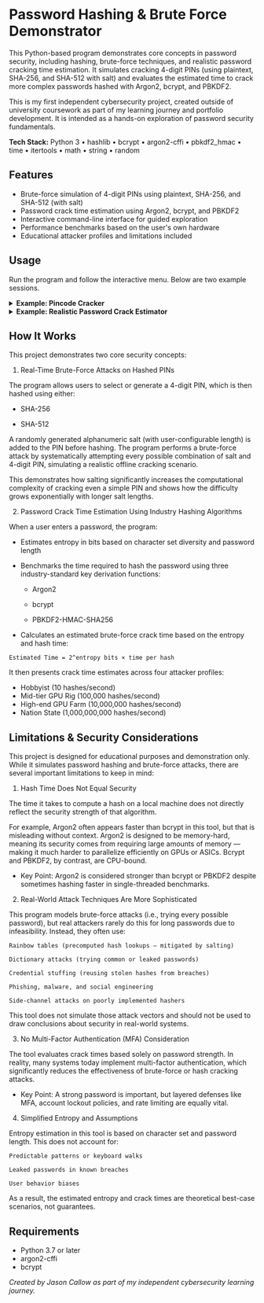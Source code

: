 # Password Hashing & Brute Force Demonstrator

This Python-based program demonstrates core concepts in password security, including hashing, brute-force techniques, and realistic password cracking time estimation. It simulates cracking 4-digit PINs (using plaintext, SHA-256, and SHA-512 with salt) and evaluates the estimated time to crack more complex passwords hashed with Argon2, bcrypt, and PBKDF2.

This is my first independent cybersecurity project, created outside of university coursework as part of my learning journey and portfolio development. It is intended as a hands-on exploration of password security fundamentals.

**Tech Stack:** Python 3 • hashlib • bcrypt • argon2-cffi • pbkdf2_hmac • time • itertools • math • string • random

## Features

- Brute-force simulation of 4-digit PINs using plaintext, SHA-256, and SHA-512 (with salt)
- Password crack time estimation using Argon2, bcrypt, and PBKDF2
- Interactive command-line interface for guided exploration
- Performance benchmarks based on the user's own hardware
- Educational attacker profiles and limitations included

## Usage

Run the program and follow the interactive menu. Below are two example sessions.

<details>
<summary><strong> Example: Pincode Cracker</strong></summary>

```
Welcome to my password hashing and brute force demo!
Please select one of the following options:
1) Pincode Cracker
2) Realistic Password Crack Estimator
3) Exit
Enter Choice: 1

Would you like to choose a pincode or generate one randomly?
1) Choose my own
2) Generate randomly
Enter Choice: 2

Pincode generated: 5494

Pincode Menu

What would you like to do?
1) Plaintext brute force
2) SHA-256 with salt
3) SHA-512 with salt
4) Choose another pincode
5) Return to main menu
Enter Choice: 2

Choose the salt length for SHA-256 brute force:
1) 1 salt - 620,000 possibilities - 8.1 seconds approx
2) 2 salt - 38,440,000 possibilities - 8.4 minutes approx
3) 3 salt - 2.38 billion possibilities - 8.7 hours approx
4) 4 salt - 148 billion possibilities - 22.5 days approx
5) Return to previous menu
Enter Choice: 2

5494 in SHA-256 is:
9200f63b0f18a3e2dbb65859e96103bb790a9a56c8cc0cce621ad549b3e42547

Enter '1' to start brute force crack
Enter '2' to return to previous menu
Enter Choice: 1

Attempts: 14,585,495 (37.94%) — 17,161 attempts/s

Pincode Cracked!

- PIN:       5494
- Salt:      xG
- Attempts:  14,585,495
- Time:      849.91 seconds
- Avg speed: 17,161 attempts/sec

```

</details>

<details>
<summary><strong> Example: Realistic Password Crack Estimator</strong></summary>
  
```
Welcome to my password hashing and brute force demo!
Please select one of the following options:
1) Pincode Cracker
2) Realistic Password Crack Estimator
3) Exit
Enter Choice: 2

Passwords in real life use a hashing tool similar to Argon2, bcrypt or PBKDF2.
This tool lets you enter a password and simulates how long a brute-force attacker would take to crack it based on its entropy and the performance of different hashing algorithms.

What would you like to do?
1) Enter a password to estimate crack time
2) Return to main menu
Enter Choice: 1
Enter your password: password1234

Estimated entropy: 62 bits

Hashing & Cracking Estimates (on your computer):
Argon2   : 0.0607s/hash — Estimated crack time: 8.87 billion years
Bcrypt   : 0.1963s/hash — Estimated crack time: 28.70 billion years
PBKDF2   : 0.0331s/hash — Estimated crack time: 4.85 billion years

Would you like to see estimated crack times based on different attacker profiles?
1) Yes
2) No, return to previous menu
Enter Choice: 1

Estimated crack times by attacker profile:

Hobbyist:
- Argon2   : 887.34 million years
- Bcrypt   : 2.87 billion years
- PBKDF2   : 484.58 million years

Mid-tier GPU rig:
- Argon2   : 88,734.14 years
- Bcrypt   : 287,028.66 years
- PBKDF2   : 48,458.34 years

High-end GPU farm:
- Argon2   : 887.34 years
- Bcrypt   : 2,870.29 years
- PBKDF2   : 484.58 years

Nation-State (ASICs):
- Argon2   : 8.87 years
- Bcrypt   : 28.70 years
- PBKDF2   : 4.85 years

```
</details>

## How It Works

This project demonstrates two core security concepts:
1. Real-Time Brute-Force Attacks on Hashed PINs

The program allows users to select or generate a 4-digit PIN, which is then hashed using either:

- SHA-256

- SHA-512

A randomly generated alphanumeric salt (with user-configurable length) is added to the PIN before hashing. The program performs a brute-force attack by systematically attempting every possible combination of salt and 4-digit PIN, simulating a realistic offline cracking scenario.

This demonstrates how salting significantly increases the computational complexity of cracking even a simple PIN and shows how the difficulty grows exponentially with longer salt lengths.

2. Password Crack Time Estimation Using Industry Hashing Algorithms

When a user enters a password, the program:

- Estimates entropy in bits based on character set diversity and password length

- Benchmarks the time required to hash the password using three industry-standard key derivation functions:

  - Argon2

  - bcrypt

  - PBKDF2-HMAC-SHA256

- Calculates an estimated brute-force crack time based on the entropy and hash time:
```
Estimated Time = 2^entropy bits × time per hash
```
It then presents crack time estimates across four attacker profiles:
- Hobbyist (10 hashes/second)
- Mid-tier GPU Rig (100,000 hashes/second)
- High-end GPU Farm (10,000,000 hashes/second)
- Nation State (1,000,000,000 hashes/second)

## Limitations & Security Considerations

This project is designed for educational purposes and demonstration only. While it simulates password hashing and brute-force attacks, there are several important limitations to keep in mind:
1. Hash Time Does Not Equal Security

The time it takes to compute a hash on a local machine does not directly reflect the security strength of that algorithm.

For example, Argon2 often appears faster than bcrypt in this tool, but that is misleading without context. Argon2 is designed to be memory-hard, meaning its security comes from requiring large amounts of memory — making it much harder to parallelize efficiently on GPUs or ASICs. Bcrypt and PBKDF2, by contrast, are CPU-bound.

- Key Point: Argon2 is considered stronger than bcrypt or PBKDF2 despite sometimes hashing faster in single-threaded benchmarks.

2. Real-World Attack Techniques Are More Sophisticated

This program models brute-force attacks (i.e., trying every possible password), but real attackers rarely do this for long passwords due to infeasibility. Instead, they often use:

    Rainbow tables (precomputed hash lookups — mitigated by salting)

    Dictionary attacks (trying common or leaked passwords)

    Credential stuffing (reusing stolen hashes from breaches)

    Phishing, malware, and social engineering

    Side-channel attacks on poorly implemented hashers

This tool does not simulate those attack vectors and should not be used to draw conclusions about security in real-world systems.

3. No Multi-Factor Authentication (MFA) Consideration

The tool evaluates crack times based solely on password strength. In reality, many systems today implement multi-factor authentication, which significantly reduces the effectiveness of brute-force or hash cracking attacks.

- Key Point: A strong password is important, but layered defenses like MFA, account lockout policies, and rate limiting are equally vital.

4. Simplified Entropy and Assumptions

Entropy estimation in this tool is based on character set and password length. This does not account for:

    Predictable patterns or keyboard walks

    Leaked passwords in known breaches

    User behavior biases

As a result, the estimated entropy and crack times are theoretical best-case scenarios, not guarantees.

## Requirements

- Python 3.7 or later
- argon2-cffi
- bcrypt

*Created by Jason Callow as part of my independent cybersecurity learning journey.*

